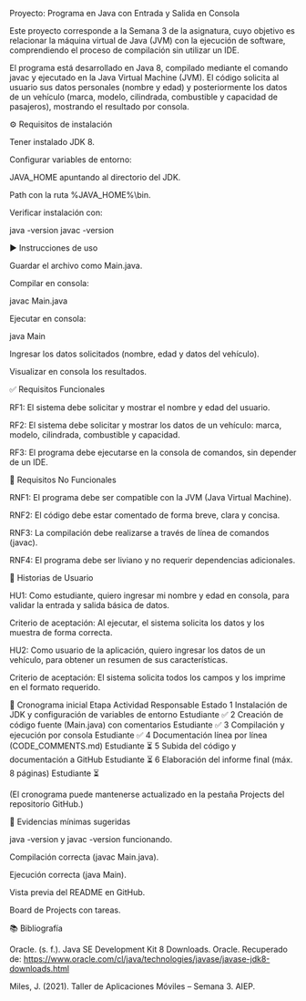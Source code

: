 Proyecto: Programa en Java con Entrada y Salida en Consola

Este proyecto corresponde a la Semana 3 de la asignatura, cuyo objetivo es relacionar la máquina virtual de Java (JVM) con la ejecución de software, comprendiendo el proceso de compilación sin utilizar un IDE.

El programa está desarrollado en Java 8, compilado mediante el comando javac y ejecutado en la Java Virtual Machine (JVM).
El código solicita al usuario sus datos personales (nombre y edad) y posteriormente los datos de un vehículo (marca, modelo, cilindrada, combustible y capacidad de pasajeros), mostrando el resultado por consola.

⚙️ Requisitos de instalación

Tener instalado JDK 8.

Configurar variables de entorno:

JAVA_HOME apuntando al directorio del JDK.

Path con la ruta %JAVA_HOME%\bin.

Verificar instalación con:

java -version
javac -version

▶️ Instrucciones de uso

Guardar el archivo como Main.java.

Compilar en consola:

javac Main.java


Ejecutar en consola:

java Main


Ingresar los datos solicitados (nombre, edad y datos del vehículo).

Visualizar en consola los resultados.

✅ Requisitos Funcionales

RF1: El sistema debe solicitar y mostrar el nombre y edad del usuario.

RF2: El sistema debe solicitar y mostrar los datos de un vehículo: marca, modelo, cilindrada, combustible y capacidad.

RF3: El programa debe ejecutarse en la consola de comandos, sin depender de un IDE.

🚫 Requisitos No Funcionales

RNF1: El programa debe ser compatible con la JVM (Java Virtual Machine).

RNF2: El código debe estar comentado de forma breve, clara y concisa.

RNF3: La compilación debe realizarse a través de línea de comandos (javac).

RNF4: El programa debe ser liviano y no requerir dependencias adicionales.

👤 Historias de Usuario

HU1:
Como estudiante, quiero ingresar mi nombre y edad en consola, para validar la entrada y salida básica de datos.

Criterio de aceptación: Al ejecutar, el sistema solicita los datos y los muestra de forma correcta.

HU2:
Como usuario de la aplicación, quiero ingresar los datos de un vehículo, para obtener un resumen de sus características.

Criterio de aceptación: El sistema solicita todos los campos y los imprime en el formato requerido.

📅 Cronograma inicial
Etapa	Actividad	Responsable	Estado
1	Instalación de JDK y configuración de variables de entorno	Estudiante	✅
2	Creación de código fuente (Main.java) con comentarios	Estudiante	✅
3	Compilación y ejecución por consola	Estudiante	✅
4	Documentación línea por línea (CODE_COMMENTS.md)	Estudiante	⏳
5	Subida del código y documentación a GitHub	Estudiante	⏳
6	Elaboración del informe final (máx. 8 páginas)	Estudiante	⏳

(El cronograma puede mantenerse actualizado en la pestaña Projects del repositorio GitHub.)

📸 Evidencias mínimas sugeridas

java -version y javac -version funcionando.

Compilación correcta (javac Main.java).

Ejecución correcta (java Main).

Vista previa del README en GitHub.

Board de Projects con tareas.

📚 Bibliografía

Oracle. (s. f.). Java SE Development Kit 8 Downloads. Oracle. Recuperado de: https://www.oracle.com/cl/java/technologies/javase/javase-jdk8-downloads.html

Miles, J. (2021). Taller de Aplicaciones Móviles – Semana 3. AIEP.
